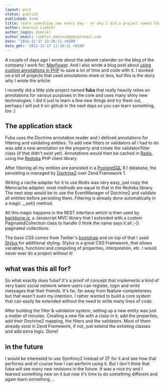 ```yaml
---
layout: post
status: publish
published: true
title: learn something new every day - or why I did a project named fuba
author: Dominik Liebler
author_login: domnikl
author_email: liebler.dominik@googlemail.com
date: '2011-12-17 12:16:11 +0100'
date_gmt: '2011-12-17 11:16:11 +0100'
---
```

<p>A couple of days ago I wrote about the advent calender on the blog of the company I work for: <a href="http://blog.mayflower.de" target="_blank">Mayflower</a>. And I also wrote a blog post about <a href="http://blog.mayflower.de/archives/785-15.12.-Using-custom-annotations-in-PHP.html" target="_blank">using custom annotations in PHP</a> to save a lot of time and code with it. I worked on a lot of projects that used annotations more or less, but this is the story why I wrote the article:</p>
<p>I recently did a little side project named <strong>fuba</strong> that really heavily relies on annotations for various purposes in the core and uses many shiny new technologies. I did it just to learn a few new things and try them out, perhaps I will put it on github in the next days so you can learn something, too :)</p>
<h2>The application stack</h2>
<p>Fuba uses the Doctrine annotation reader and I defined annotations for filtering and validating entities. To add new filters or validators all I had to do was add a new annotation on the property and create the validator/filter class (if that didn't exist yet). Annotations would then be cached in <a href="http://redis.io" target="_blank">Redis</a>, using the <a href="http://rediska.geometria-lab.net/" target="_blank">Rediska</a> PHP client library.</p>
<p>After filtering all my entities are persisted in a <a href="http://www.postgresql.org/" target="_blank">PostgreSQL</a> 9.1 database, the persisting is managed by <a href="http://www.doctrine-project.org/" target="_blank">Doctrine2</a> over Zend Framework 1.</p>
<p>Writing a cache adapter for it to use Redis was very easy, just copy the Memcache adapter, most methods are equal to that in the Rediska library. The next step would be to use the EventManager of Doctrine2 and validate all entities before persisting them. Filtering is already done automatically in a magic __set() method.</p>
<p>All this magic happens in the REST interface which is then used by <a href="http://documentcloud.github.com/backbone/" target="_blank">backbone.js</a>, a Javascript MVC library that I extended with a custom PaginatedCollection class to handle (I think the name says it all ;-)) paginated collections.</p>
<p>The base CSS comes from Twitter's <a href="http://twitter.github.com/bootstrap/" target="_blank">bootstrap</a> and on top of that I used <a href="http://learnboost.github.com/stylus/" target="_blank">Stylus</a> for additional styling. Stylus is a great CSS Framework, that allows variables, functions and computing of properties, interpolation, etc. I would never ever do a project without it!</p>
<h2>what was this all for?</h2>
<p>So what exactly does fuba? It's a proof of concept that implements a kind of very basic social network where users can register, login and write messages that their friends. It's far, far away from feature-completeness but that wasn't even my intention. I rather wanted to build a core system that can easily be extended without the need to write many lines of code.</p>
<p>After building the filter &amp; validation system, setting up a new entity was just a matter of minutes. Creating a new file with a class in it, add the properties, add their Doctrine2 mapping, the filters and the validators. Most of them already exist in Zend Framework, if not, just extend the extisting classes and add extra logic. Done!</p>
<h2>in the future</h2>
<p>I would be interested to use Symfony2 instead of ZF for it and see how that performs and of course how I can perform using it. But I don't think that fuba will see many new revisions in the future. It was a nice try and I learned something new on it but now it's time to do something different and again learn something ...</p>
